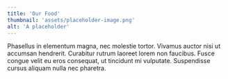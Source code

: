 ```yaml
---
title: 'Our Food'
thumbnail: 'assets/placeholder-image.png'
alt: 'A placeholder'
---
```


Phasellus in elementum magna, nec molestie tortor. Vivamus auctor nisi ut accumsan hendrerit. Curabitur rutrum laoreet lorem non faucibus. Fusce congue velit eu eros consequat, ut tincidunt mi vulputate. Suspendisse cursus aliquam nulla nec pharetra.
